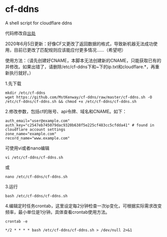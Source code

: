 # cf-ddns
A shell script for cloudflare ddns


代码修改自[出处](https://gist.githubusercontent.com/benkulbertis/fff10759c2391b6618dd/raw )


2020年6月5日更新：好像CF又更改了返回数据的格式，导致新机器无法成功使用，目前已更改了匹配规则应该能应付更多情况……（希望吧）


使用方法：（请先创建好CNAME，本脚本无法创建新的CNAME，只能获取已有的并修改。如果出错了，请删除/etc/cf-ddns下和~下的ip.txt和cloudflare.*，再重新执行就好。）



1.先下载
```
mkdir /etc/cf-ddns
wget https://github.com/MstKenway/cf-ddns/raw/master/cf-ddns.sh -O /etc/cf-ddns/cf-ddns.sh && chmod +x /etc/cf-ddns/cf-ddns.sh
```

2.修改参数，包括cf的账号、api令牌、域名和CNAME。如下：

```
auth_email="user@example.com"
auth_key="c2547eb745079dac9320b638f5e225cf483cc5cfdda41" # found in cloudflare account settings
zone_name="example.com"
record_name="www.example.com"
```

可使用vi或者nano编辑
```
vi /etc/cf-ddns/cf-ddns.sh
```

或

```
nano /etc/cf-ddns/cf-ddns.sh
```

3.运行
```
bash /etc/cf-ddns/cf-ddns.sh
```

4.编辑定时任务crontab，这里设定每2分钟检查一次ip变化，可根据实际需求改变频率，最小单位是1分钟。具体查看crontab使用方法。
```
crontab -e

*/2 * * * * bash /etc/cf-ddns/cf-ddns.sh > /dev/null 2>&1
```
